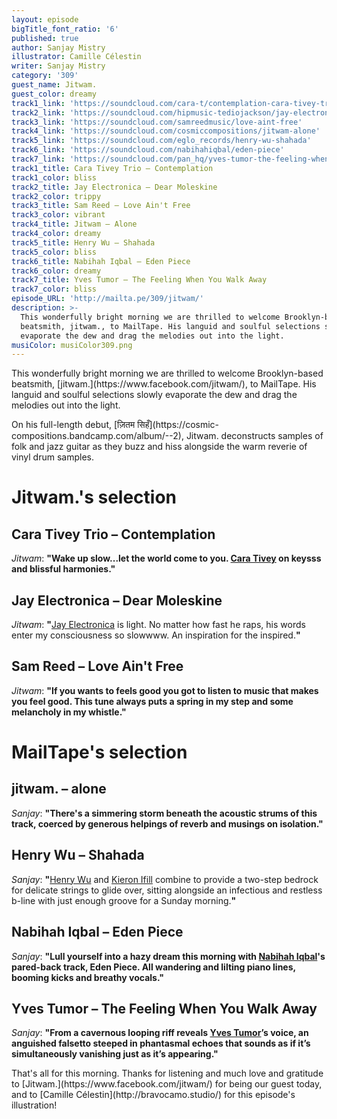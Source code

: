 ```yaml
---
layout: episode
bigTitle_font_ratio: '6'
published: true
author: Sanjay Mistry
illustrator: Camille Célestin
writer: Sanjay Mistry
category: '309'
guest_name: Jitwam.
guest_color: dreamy
track1_link: 'https://soundcloud.com/cara-t/contemplation-cara-tivey-trio'
track2_link: 'https://soundcloud.com/hipmusic-tediojackson/jay-electronica-dear-moleskine'
track3_link: 'https://soundcloud.com/samreedmusic/love-aint-free'
track4_link: 'https://soundcloud.com/cosmiccompositions/jitwam-alone'
track5_link: 'https://soundcloud.com/eglo_records/henry-wu-shahada'
track6_link: 'https://soundcloud.com/nabihahiqbal/eden-piece'
track7_link: 'https://soundcloud.com/pan_hq/yves-tumor-the-feeling-when-you-walk-away-pan-73'
track1_title: Cara Tivey Trio – Contemplation
track1_color: bliss
track2_title: Jay Electronica – Dear Moleskine
track2_color: trippy
track3_title: Sam Reed – Love Ain't Free
track3_color: vibrant
track4_title: Jitwam – Alone
track4_color: dreamy
track5_title: Henry Wu – Shahada
track5_color: bliss
track6_title: Nabihah Iqbal – Eden Piece
track6_color: dreamy
track7_title: Yves Tumor – The Feeling When You Walk Away
track7_color: bliss
episode_URL: 'http://mailta.pe/309/jitwam/'
description: >-
  This wonderfully bright morning we are thrilled to welcome Brooklyn-based
  beatsmith, jitwam., to MailTape. His languid and soulful selections slowly
  evaporate the dew and drag the melodies out into the light.
musiColor: musiColor309.png
---
```

<p id="introduction">This wonderfully bright morning we are thrilled to welcome Brooklyn-based beatsmith, [jitwam.](https://www.facebook.com/jitwam/), to MailTape. His languid and soulful selections slowly evaporate the dew and drag the melodies out into the light.</p>
<p>On his full-length debut, [ज़ितम सिहँ](https://cosmic-compositions.bandcamp.com/album/--2), Jitwam. deconstructs samples of folk and jazz guitar as they buzz and hiss alongside the warm reverie of vinyl drum samples.</p>


# Jitwam.'s selection


## Cara Tivey Trio – Contemplation
_Jitwam_: **"**Wake up slow...let the world come to you. [Cara Tivey](https://soundcloud.com/cara-t) on keysss and blissful harmonies.**"**

## Jay Electronica – Dear Moleskine
_Jitwam_: **"**[Jay Electronica](https://soundcloud.com/jayelectronica) is light. No matter how fast he raps, his words enter my consciousness so slowwww. An inspiration for the inspired.**"**

## Sam Reed – Love Ain't Free
_Jitwam_: **"**If you wants to feels good you got to listen to music that makes you feel good. This tune always puts a spring in my step and some melancholy in my whistle.**"**


# MailTape's selection

## jitwam. – alone
_Sanjay_: **"**There's a simmering storm beneath the acoustic strums of this track, coerced by generous helpings of reverb and musings on isolation.**"**

## Henry Wu – Shahada
_Sanjay_: **"**[Henry Wu](http://www.smarturl.it/kw-thereturn) and [Kieron Ifill](http://blog.nutriot.com/tag/kieron-ifill) combine to provide a two-step bedrock for delicate strings to glide over, sitting alongside an infectious and restless b-line with just enough groove for a Sunday morning.**"**

## Nabihah Iqbal – Eden Piece
_Sanjay_: **"**Lull yourself into a hazy dream this morning with [Nabihah Iqbal](https://nabihahiqbal.bandcamp.com/)'s pared-back track, Eden Piece. All wandering and lilting piano lines, booming kicks and breathy vocals.**"**

## Yves Tumor – The Feeling When You Walk Away
_Sanjay_: **"**From a cavernous looping riff reveals [Yves Tumor](https://soundcloud.com/yvestumor/)’s voice, an anguished falsetto steeped in phantasmal echoes that sounds as if it’s simultaneously vanishing just as it’s appearing.**"**

<p id="outroduction">That's all for this morning. Thanks for listening and much love and gratitude to [Jitwam.](https://www.facebook.com/jitwam/) for being our guest today, and to [Camille Célestin](http://bravocamo.studio/) for this episode's illustration!</p>
